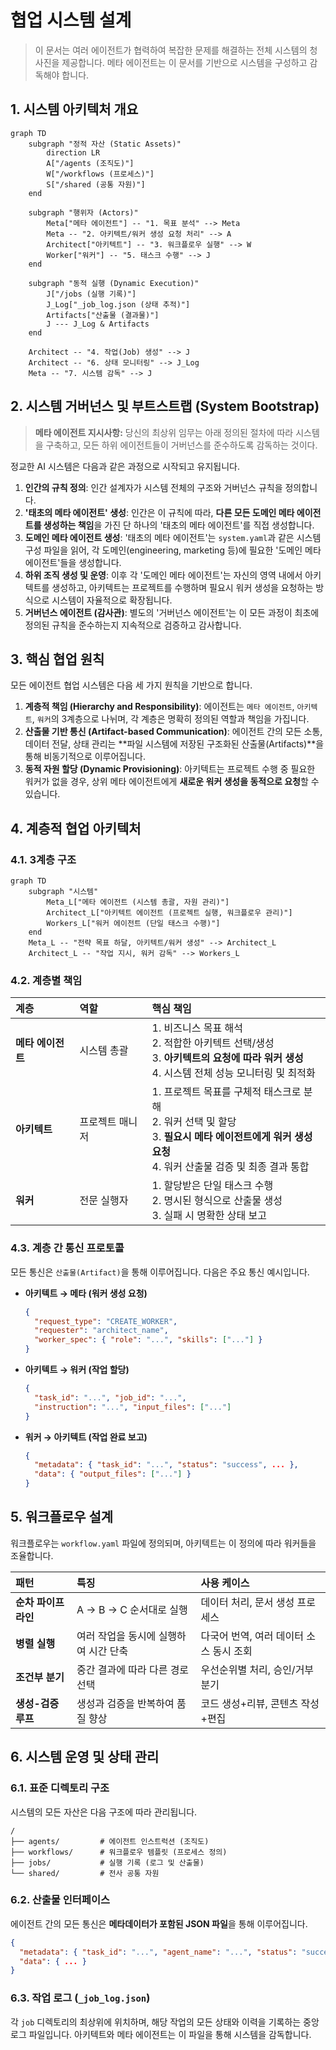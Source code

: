 # 협업 시스템 설계

> 이 문서는 여러 에이전트가 협력하여 복잡한 문제를 해결하는 전체 시스템의 청사진을 제공합니다. 메타 에이전트는 이 문서를 기반으로 시스템을 구성하고 감독해야 합니다.

## 1. 시스템 아키텍처 개요

```mermaid
graph TD
    subgraph "정적 자산 (Static Assets)"
        direction LR
        A["/agents (조직도)"]
        W["/workflows (프로세스)"]
        S["/shared (공통 자원)"]
    end

    subgraph "행위자 (Actors)"
        Meta["메타 에이전트"] -- "1. 목표 분석" --> Meta
        Meta -- "2. 아키텍트/워커 생성 요청 처리" --> A
        Architect["아키텍트"] -- "3. 워크플로우 실행" --> W
        Worker["워커"] -- "5. 태스크 수행" --> J
    end

    subgraph "동적 실행 (Dynamic Execution)"
        J["/jobs (실행 기록)"]
        J_Log["_job_log.json (상태 추적)"]
        Artifacts["산출물 (결과물)"]
        J --- J_Log & Artifacts
    end

    Architect -- "4. 작업(Job) 생성" --> J
    Architect -- "6. 상태 모니터링" --> J_Log
    Meta -- "7. 시스템 감독" --> J
```

## 2. 시스템 거버넌스 및 부트스트랩 (System Bootstrap)

> **메타 에이전트 지시사항:**
> 당신의 최상위 임무는 아래 정의된 절차에 따라 시스템을 구축하고, 모든 하위 에이전트들이 거버넌스를 준수하도록 감독하는 것이다.

정교한 AI 시스템은 다음과 같은 과정으로 시작되고 유지됩니다.

1.  **인간의 규칙 정의**: 인간 설계자가 시스템 전체의 구조와 거버넌스 규칙을 정의합니다.
2.  **'태초의 메타 에이전트' 생성**: 인간은 이 규칙에 따라, **다른 모든 도메인 메타 에이전트를 생성하는 책임**을 가진 단 하나의 '태초의 메타 에이전트'를 직접 생성합니다.
3.  **도메인 메타 에이전트 생성**: '태초의 메타 에이전트'는 `system.yaml`과 같은 시스템 구성 파일을 읽어, 각 도메인(engineering, marketing 등)에 필요한 '도메인 메타 에이전트'들을 생성합니다.
4.  **하위 조직 생성 및 운영**: 이후 각 '도메인 메타 에이전트'는 자신의 영역 내에서 아키텍트를 생성하고, 아키텍트는 프로젝트를 수행하며 필요시 워커 생성을 요청하는 방식으로 시스템이 자율적으로 확장됩니다.
5.  **거버넌스 에이전트 (감사관)**: 별도의 '거버넌스 에이전트'는 이 모든 과정이 최초에 정의된 규칙을 준수하는지 지속적으로 검증하고 감사합니다.

## 3. 핵심 협업 원칙

모든 에이전트 협업 시스템은 다음 세 가지 원칙을 기반으로 합니다.

1.  **계층적 책임 (Hierarchy and Responsibility)**: 에이전트는 `메타 에이전트`, `아키텍트`, `워커`의 3계층으로 나뉘며, 각 계층은 명확히 정의된 역할과 책임을 가집니다.
2.  **산출물 기반 통신 (Artifact-based Communication)**: 에이전트 간의 모든 소통, 데이터 전달, 상태 관리는 **파일 시스템에 저장된 구조화된 산출물(Artifacts)**을 통해 비동기적으로 이루어집니다.
3.  **동적 자원 할당 (Dynamic Provisioning)**: 아키텍트는 프로젝트 수행 중 필요한 워커가 없을 경우, 상위 메타 에이전트에게 **새로운 워커 생성을 동적으로 요청**할 수 있습니다.

## 4. 계층적 협업 아키텍처

### 4.1. 3계층 구조

```mermaid
graph TD
    subgraph "시스템"
        Meta_L["메타 에이전트 (시스템 총괄, 자원 관리)"]
        Architect_L["아키텍트 에이전트 (프로젝트 실행, 워크플로우 관리)"]
        Workers_L["워커 에이전트 (단일 태스크 수행)"]
    end
    Meta_L -- "전략 목표 하달, 아키텍트/워커 생성" --> Architect_L
    Architect_L -- "작업 지시, 워커 감독" --> Workers_L
```

### 4.2. 계층별 책임

| 계층 | 역할 | 핵심 책임 |
| :--- | :--- | :--- |
| **메타 에이전트** | 시스템 총괄 | 1. 비즈니스 목표 해석<br>2. 적합한 아키텍트 선택/생성<br>3. **아키텍트의 요청에 따라 워커 생성**<br>4. 시스템 전체 성능 모니터링 및 최적화 |
| **아키텍트** | 프로젝트 매니저 | 1. 프로젝트 목표를 구체적 태스크로 분해<br>2. 워커 선택 및 할당<br>3. **필요시 메타 에이전트에게 워커 생성 요청**<br>4. 워커 산출물 검증 및 최종 결과 통합 |
| **워커** | 전문 실행자 | 1. 할당받은 단일 태스크 수행<br>2. 명시된 형식으로 산출물 생성<br>3. 실패 시 명확한 상태 보고 |

### 4.3. 계층 간 통신 프로토콜

모든 통신은 `산출물(Artifact)`을 통해 이루어집니다. 다음은 주요 통신 예시입니다.

- **아키텍트 → 메타 (워커 생성 요청)**
  ```json
  {
    "request_type": "CREATE_WORKER",
    "requester": "architect_name",
    "worker_spec": { "role": "...", "skills": ["..."] }
  }
  ```
- **아키텍트 → 워커 (작업 할당)**
  ```json
  {
    "task_id": "...", "job_id": "...",
    "instruction": "...", "input_files": ["..."]
  }
  ```
- **워커 → 아키텍트 (작업 완료 보고)**
  ```json
  {
    "metadata": { "task_id": "...", "status": "success", ... },
    "data": { "output_files": ["..."] }
  }
  ```

## 5. 워크플로우 설계

워크플로우는 `workflow.yaml` 파일에 정의되며, 아키텍트는 이 정의에 따라 워커들을 조율합니다.

| 패턴 | 특징 | 사용 케이스 |
| :--- | :--- | :--- |
| **순차 파이프라인** | A → B → C 순서대로 실행 | 데이터 처리, 문서 생성 프로세스 |
| **병렬 실행** | 여러 작업을 동시에 실행하여 시간 단축 | 다국어 번역, 여러 데이터 소스 동시 조회 |
| **조건부 분기** | 중간 결과에 따라 다른 경로 선택 | 우선순위별 처리, 승인/거부 분기 |
| **생성-검증 루프** | 생성과 검증을 반복하여 품질 향상 | 코드 생성+리뷰, 콘텐츠 작성+편집 |

## 6. 시스템 운영 및 상태 관리

### 6.1. 표준 디렉토리 구조

시스템의 모든 자산은 다음 구조에 따라 관리됩니다.

```
/
├── agents/         # 에이전트 인스트럭션 (조직도)
├── workflows/      # 워크플로우 템플릿 (프로세스 정의)
├── jobs/           # 실행 기록 (로그 및 산출물)
└── shared/         # 전사 공통 자원
```

### 6.2. 산출물 인터페이스

에이전트 간의 모든 통신은 **메타데이터가 포함된 JSON 파일**을 통해 이루어집니다.

```json
{
  "metadata": { "task_id": "...", "agent_name": "...", "status": "success", ... },
  "data": { ... }
}
```

### 6.3. 작업 로그 (`_job_log.json`)

각 `job` 디렉토리의 최상위에 위치하며, 해당 작업의 모든 상태와 이력을 기록하는 중앙 로그 파일입니다. 아키텍트와 메타 에이전트는 이 파일을 통해 시스템을 감독합니다.
